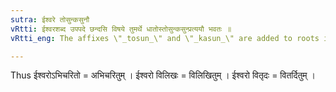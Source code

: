 ```yaml
---
sutra: ईश्वरे तोसुन्कसुनौ
vRtti: ईश्वरशब्द उपपदे छन्दसि विषये तुमर्थे धातोस्तोसुन्कसुन्प्रत्ययौ भवतः ॥
vRtti_eng: The affixes \"_tosun_\" and \"_kasun_\" are added to roots in the _Chhandas_, to form Infinitives, when the word \"_isvara_\" is in composition.

---
```

Thus ईश्वरोऽभिचरितो = अभिचरितुम् । ईश्वरो विलिखः = विलिखितुम् । ईश्वरो वितृदः = वितर्दितुम् ।